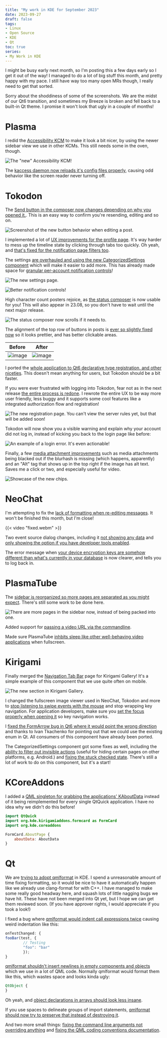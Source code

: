 ```yaml
---
title: "My work in KDE for September 2023"
date: 2023-09-27
draft: false
tags:
- Linux
- Open Source
- KDE
- Qt
toc: true
series:
- My Work in KDE
---
```


I might be busy early next month, so I'm posting this a few days early so I get it out of the way! I managed to do a lot of big stuff this month, and pretty happy with my pace. I still have way too many open MRs though, I really need to get that sorted.

Sorry about the shoddiness of some of the screenshots. We are the midst of our Qt6 transition, and sometimes my Breeze is broken and fell back to a built-in Qt theme. I promise it won't look that ugly in a couple of months!

# Plasma

I redid the [Accessibility KCM](https://invent.kde.org/plasma/plasma-desktop/-/merge_requests/1737) to make it look a bit nicer, by using the newer sidebar view we use in other KCMs. This still needs some in the oven, though.

![The "new" Accessibility KCM!](access.png)

The [kaccess daemon now reloads it's config files properly](https://invent.kde.org/plasma/plasma-desktop/-/merge_requests/1736), causing odd behavior like the screen reader never turning off.

# Tokodon

The [Send button in the composer now changes depending on why you opened it.](https://invent.kde.org/network/tokodon/-/merge_requests/352). This is an easy way to confirm you're resending, editing and so on.

![Screenshot of the new button behavior when editing a post.](Screenshot_27_193125.webp)

I implemented a lot of [UX improvements for the profile page](https://invent.kde.org/network/tokodon/-/merge_requests/355). It's way harder to mess up the timeline state by clicking through tabs too quickly. Oh yeah, and [that's fixed for the notification page filters too](https://invent.kde.org/network/tokodon/-/merge_requests/359).

The settings [are overhauled and using the new CategorizedSettings component](https://invent.kde.org/network/tokodon/-/merge_requests/358) which will make it easier to add more. This has already made space for [granular per-account notification controls](https://invent.kde.org/network/tokodon/-/merge_requests/372)!

![The new settings page.](Screenshot_27_193253.webp)

![Better notification controls!](notificationcontrols.png)

High character count posters rejoice, as [the status composer](https://invent.kde.org/network/tokodon/-/merge_requests/357) is now usable for you! This will also appear in 23.08, so you don't have to wait until the next major release.

![The status composer now scrolls if it needs to.](Screenshot_27_193353.webp)

The alignment of the top row of buttons in posts is [ever so slightly fixed now](https://invent.kde.org/network/tokodon/-/merge_requests/360) so it looks prettier, and has better clickable areas.

| Before | After |
| ------ | ------ |
| ![image](image.png)  | ![image](image2.png) |

I ported the [whole application to Qt6 declarative type registration, and other niceties](https://invent.kde.org/network/tokodon/-/merge_requests/367). This doesn't mean anything for users, but Tokodon should be a bit faster.

If you were ever frustrated with logging into Tokodon, fear not as in the next release [the entire process is redone](https://invent.kde.org/network/tokodon/-/merge_requests/373). I rewrote the entire UX to be way more user friendly, less buggy and it supports some cool features like a integrated authorization flow and registration!

![The new registration page. You can't view the server rules yet, but that will be added soon!](registration.png)

Tokodon will now show you a visible warning and explain why your account did not log in, instead of kicking you back to the login page like before:

![An example of a login error. It's even actionable!](Screenshot_15_150834.webp)

Finally, a few [media attachment improvements](https://invent.kde.org/network/tokodon/-/merge_requests/378) such as media attachments being blacked out if the blurhash is missing (which happens, apparently) and an "Alt" tag that shows up in the top right if the image has alt text. Saves me a click or two, and especially useful for video.

![Showcase of the new chips.](alttext.png)

# NeoChat

I'm attempting to fix the [lack of formatting when re-editing messages](https://invent.kde.org/network/neochat/-/merge_requests/1283). It won't be finished this month, but I'm close!

{{< video "fixed.webm" >}}

Two event source dialog changes, including it [not showing any data](https://invent.kde.org/network/neochat/-/merge_requests/1284) and [only showing the option if you have developer tools enabled](https://invent.kde.org/network/neochat/-/merge_requests/1285).

The error message when [your device encryption keys are somehow different than what's currently in your database](https://invent.kde.org/network/neochat/-/merge_requests/1152) is now clearer, and tells you to log back in.

# PlasmaTube

The [sidebar is reorganized so more pages are separated as you might expect](https://invent.kde.org/multimedia/plasmatube/-/merge_requests/49). There's still some work to be done here.

![There are more pages in the sidebar now, instead of being packed into one.](Screenshot_27_194100.webp)

Added support for [passing a video URL via the commandline](https://invent.kde.org/multimedia/plasmatube/-/merge_requests/56).

Made sure PlasmaTube [inhbits sleep like other well-behaving video applications](https://invent.kde.org/multimedia/plasmatube/-/merge_requests/57) when fullscreen.

# Kirigami

Finally merged the [Navigation Tab Bar](https://invent.kde.org/sdk/kirigami-gallery/-/merge_requests/42) page for Kirigami Gallery! It's a simple example of this component that we use quite often on mobile.

![The new section in Kirigami Gallery.](Screenshot_27_155513.webp)

I changed the fullscreen image viewer used in NeoChat, Tokodon and more to [stop listening to swipe events with the mouse](https://invent.kde.org/libraries/kirigami-addons/-/merge_requests/157) and stop wrapping key navigation. For application developers, make sure you [set the focus properly when opening it](https://invent.kde.org/network/tokodon/-/merge_requests/365) so key navigation works.

I [fixed the FormArrow bug in Qt6 where it would point the wrong direction](https://invent.kde.org/libraries/kirigami-addons/-/merge_requests/161) and thanks to Ivan Tkachenko for pointing out that we could use the existing enum in Qt. All consumers of this component have already been ported.

The CategorizedSettings component got some fixes as well, including the [ability to filter out invisible actions](https://invent.kde.org/libraries/kirigami-addons/-/merge_requests/163) (useful for hiding certain pages on other platforms, e.g. Android.) and [fixing the stuck checked state](https://invent.kde.org/libraries/kirigami-addons/-/merge_requests/162). There's still a lot of work to do on this component, but it's a start!

# KCoreAddons

I added a [QML singleton for grabbing the applications' KAboutData](https://invent.kde.org/frameworks/kcoreaddons/-/merge_requests/377) instead of it being reimplemented for every single QtQuick application. I have no idea why we didn't do this before!

```qml
import QtQuick
import org.kde.kirigamiaddons.formcard as FormCard
import org.kde.coreaddons

FormCard.AboutPage {
    aboutData: AboutData
}
```

# Qt

We are [trying to adopt qmlformat](https://invent.kde.org/teams/automation/issues/-/issues/7) in KDE. I spend a unreasonable amount of time fixing formatting, so it would be nice to have it automatically happen like we already use clang-format for with C++. I have managed to make some really good headway here, and squash lots of little nagging bugs we have hit. These have not been merged into Qt yet, but I hope we can get them reviewed soon. (If you have approver rights, I would appreciate if you took a look!)

I fixed a bug where [qmlformat would indent call expressions twice](https://codereview.qt-project.org/c/qt/qtdeclarative/+/503777) causing weird indentation like this:

```qml
onTestChanged: {
fooBar(test, {
        // Testing
        "foo": "bar"
        });
}
```

[qmlformat shouldn't insert newlines in empty components and objects](https://codereview.qt-project.org/c/qt/qtdeclarative/+/502964) which we use in a lot of QML code. Normally qmlformat would format them like this, which wastes space and looks kinda ugly:

```qml
QtObject {
}
```

Oh yeah, and [object declarations in arrays should look less insane](https://codereview.qt-project.org/c/qt/qtdeclarative/+/503822).

If you use spaces to delineate groups of import statements, [qmlformat should now try to preserve that instead of destroying it](https://codereview.qt-project.org/c/qt/qtdeclarative/+/503775).

And two more small things: [fixing the command line arguments not overriding anything](https://codereview.qt-project.org/c/qt/qtdeclarative/+/502966?usp=dashboard) and [fixing the QML coding conventions documentation](https://codereview.qt-project.org/c/qt/qtdoc/+/502965?usp=dashboard).
